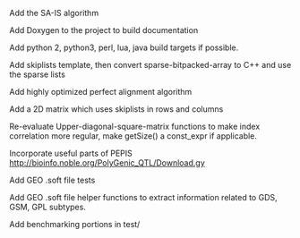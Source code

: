 Add the SA-IS algorithm

Add Doxygen to the project to build documentation

Add python 2, python3, perl, lua, java build targets if possible.

Add skiplists template, then convert sparse-bitpacked-array to C++ and use the sparse lists

Add highly optimized perfect alignment algorithm

Add a 2D matrix which uses skiplists in rows and columns

Re-evaluate Upper-diagonal-square-matrix functions to make index
correlation more regular, make getSize()  a const_expr if applicable.

Incorporate useful parts of PEPIS
  http://bioinfo.noble.org/PolyGenic_QTL/Download.gy

Add GEO .soft file tests

Add GEO .soft file helper functions to extract information related to GDS, GSM,
GPL subtypes.

Add benchmarking portions in test/
